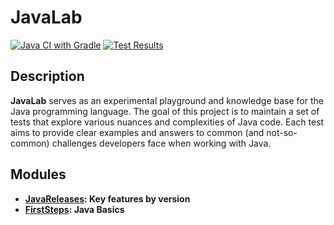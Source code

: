 # JavaLab

[![Java CI with Gradle](https://github.com/mperor/JavaLab/actions/workflows/gradle.yml/badge.svg)](https://github.com/mperor/JavaLab/actions/workflows/gradle.yml)
[![Test Results](https://gist.githubusercontent.com/mperor/710a27220e46b738c4a2ccb888676388/raw/badge.svg)](jdk/src/test/java/pl/mperor/lab/java)

## Description
**JavaLab** serves as an experimental playground and knowledge base for the Java programming language. 
The goal of this project is to maintain a set of tests that explore various nuances and complexities of Java code. 
Each test aims to provide clear examples and answers to common (and not-so-common) challenges developers face when working with Java.

## Modules

- **[JavaReleases](JavaReleases/README.md): Key features by version**
- **[FirstSteps](FirstSteps/README.md): Java Basics**